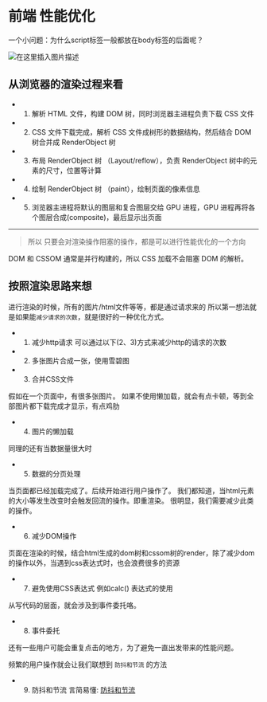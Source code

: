 # 前端 性能优化

一个小问题：为什么script标签一般都放在body标签的后面呢？

![在这里插入图片描述](https://img-blog.csdnimg.cn/img_convert/fa64c09fc563b8a799255609bb0f91bb.png#pic_center)
## 从浏览器的渲染过程来看

- 1. 解析 HTML 文件，构建 DOM 树，同时浏览器主进程负责下载 CSS 文件
- 2. CSS 文件下载完成，解析 CSS 文件成树形的数据结构，然后结合 DOM 树合并成 RenderObject 树
- 3. 布局 RenderObject 树 （Layout/reflow），负责 RenderObject 树中的元素的尺寸，位置等计算
- 4. 绘制 RenderObject 树 （paint），绘制页面的像素信息
- 5. 浏览器主进程将默认的图层和复合图层交给 GPU 进程，GPU 进程再将各个图层合成(composite)，最后显示出页面

---

> 所以 只要会对渲染操作阻塞的操作，都是可以进行性能优化的一个方向

DOM 和 CSSOM 通常是并行构建的，所以 CSS 加载不会阻塞 DOM 的解析。

## 按照渲染思路来想
进行渲染的时候，所有的图片/html文件等等，都是通过请求来的
所以第一想法就是如果能`减少请求的次数`，就是很好的一种优化方式。

- 1. 减少http请求
可以通过以下(2、3)方式来减少http的请求的次数

- 2. 多张图片合成一张，使用雪碧图
- 3. 合并CSS文件

假如在一个页面中，有很多张图片。
如果不使用懒加载，就会有点卡顿，等到全部图片都下载完成才显示，有点鸡肋

- 4. 图片的懒加载

同理的还有当数据量很大时

- 5. 数据的分页处理

当页面都已经加载完成了。后续开始进行用户操作了。
我们都知道，当html元素的大小等发生改变时会触发回流的操作。即重渲染。
很明显，我们需要减少此类的操作。

- 6. 减少DOM操作

页面在渲染的时候，结合html生成的dom树和cssom树的render，除了减少dom的操作以外，当遇到css表达式时，也会浪费很多的资源

- 7. 避免使用CSS表达式
例如calc() 表达式的使用


从写代码的层面，就会涉及到事件委托咯。

- 8. 事件委托

还有一些用户可能会重复点击的地方，为了避免一直出发带来的性能问题。

频繁的用户操作就会让我们联想到 `防抖和节流` 的方法

- 9. 防抖和节流
言简易懂: [防抖和节流](https://segmentfault.com/a/1190000018445196)

